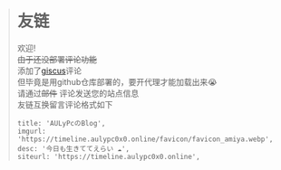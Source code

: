 > # 友链
> 欢迎!  
> ~~由于还没部署评论功能~~  
> 添加了[giscus](https://giscus.app/zh-CN)评论  
> 但毕竟是用github仓库部署的，要开代理才能加载出来😭  
> 请通过~~邮件~~ 评论发送您的站点信息  
> 友链互换留言评论格式如下  
> 
> ```
> title: 'AULyPcのBlog',
> imgurl: 'https://timeline.aulypc0x0.online/favicon/favicon_amiya.webp',
> desc: '今日も生きててえらい ☁',
> siteurl: 'https://timeline.aulypc0x0.online',
> ```
